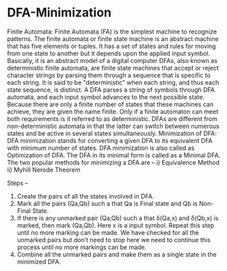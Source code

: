 # DFA-Minimization
Finite Automata:
Finite Automata (FA) is the simplest machine to recognize patterns. The finite automata or finite 
state machine is an abstract machine that has five elements or tuples. It has a set of states and rules 
for moving from one state to another but it depends upon the applied input symbol. Basically, it is 
an abstract model of a digital computer 
DFAs, also known as deterministic finite automata, are finite state machines that accept or reject 
character strings by parsing them through a sequence that is specific to each string. It is said to be 
"deterministic" when each string, and thus each state sequence, is distinct. A DFA parses a string 
of symbols through DFA automata, and each input symbol advances to the next possible state.
Because there are only a finite number of states that these machines can achieve, they are given the 
name finite. Only if a finite automaton can meet both requirements is it referred to as deterministic. 
DFAs are different from non-deterministic automata in that the latter can switch between numerous 
states and be active in several states simultaneously.
Minimization of DFA: 
DFA minimization stands for converting a given DFA to its equivalent DFA with minimum 
number of states. DFA minimization is also called as Optimization of DFA.
The DFA in its minimal form is called as a Minimal DFA.
The two popular methods for minimizing a DFA are –
i) Equivalence Method
ii) Myhill Nerode Theorem

Steps –
1) Create the pairs of all the states involved in DFA.
2) Mark all the pairs (Qa,Qb) such a that Qa is Final state and Qb is Non-Final State.
3) If there is any unmarked pair (Qa,Qb) such a that δ(Qa,x) and δ(Qb,x) is marked, then mark 
(Qa,Qb). 
Here x is a input symbol. Repeat this step until no more marking can be made.
We have checked for all the unmarked pairs but don’t need to stop here we need to continue this 
process until no more markings can be made.
4) Combine all the unmarked pairs and make them as a single state in the minimized DFA.

